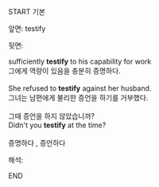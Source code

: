 START
기본

앞면:
testify


뒷면:
<div>sufficiently <strong>testify</strong> to his capability for work </div><div>그에게 역량이 있음을 충분히 증명하다.</div><div><br></div><div>She refused to <b>testify</b> against her husband. </div><div>그녀는 남편에게 불리한 증언을 하기를 거부했다.</div><div><br></div><div><div><div>그때 증언을 하지 않았습니까?</div></div><div><div>Didn't you <strong>testify</strong> at the time?</div></div></div><div><br></div><div>증명하다 , 증언하다</div>


해석:

END